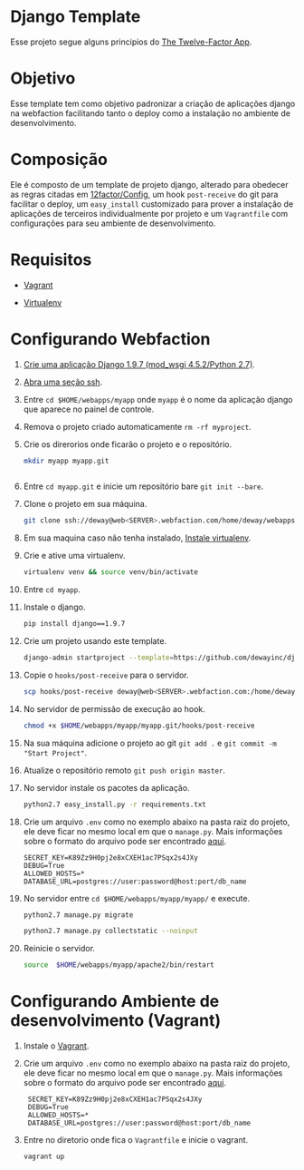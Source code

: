 # Django Template

Esse projeto segue alguns principios do [The Twelve-Factor App](http://12factor.net/pt_br/). 

# Objetivo

Esse template tem como objetivo padronizar a criação de aplicações django na webfaction facilitando tanto o deploy como a instalação no ambiente de desenvolvimento. 

# Composição

Ele é composto de um template de projeto django, alterado para obedecer as regras citadas em [12factor/Config](http://12factor.net/pt_br/config), um hook `post-receive` do git para facilitar o deploy,
um `easy_install` customizado para prover a instalação de aplicações de terceiros individualmente por projeto e um `Vagrantfile` com configurações para seu ambiente de desenvolvimento. 

# Requisitos

- [Vagrant](https://www.vagrantup.com/)

- [Virtualenv](https://virtualenv.pypa.io/en/stable/)

# Configurando  Webfaction

1. [Crie uma aplicação Django 1.9.7 (mod_wsgi 4.5.2/Python 2.7)](https://docs.webfaction.com/software/django/getting-started.html).

2. [Abra uma seção ssh](https://docs.webfaction.com/user-guide/access.html#ssh).

3. Entre `cd $HOME/webapps/myapp` onde `myapp` é o nome da aplicação django que aparece no painel de controle.

4. Remova o projeto criado automaticamente `rm -rf myproject`.

5. Crie os direrorios onde ficarão o projeto e o repositório.

    ```bash
    mkdir myapp myapp.git 
       
    ```    
6. Entre `cd myapp.git` e inicie um repositório bare `git init --bare`.

7. Clone o projeto em sua máquina.

    ```bash
    git clone ssh://deway@web<SERVER>.webfaction.com/home/deway/webapps/myapp/myapp.git
    
    ```    
8. Em sua maquina caso não tenha instalado, [Instale virtualenv](https://virtualenv.pypa.io/en/stable/installation/).

9. Crie e ative uma virtualenv.

    ```bash
    virtualenv venv && source venv/bin/activate
    
    ```
10. Entre `cd myapp`.

11. Instale o django.

    ```bash
    pip install django==1.9.7
    
    ```
12. Crie um projeto usando este template.
    
    ```bash
    django-admin startproject --template=https://github.com/dewayinc/django1.9-template/archive/master.zip --name=Vagrantfile,post-receive myapp .
    
    ```
13. Copie o `hooks/post-receive` para o servidor.
    
    ```bash
    scp hooks/post-receive deway@web<SERVER>.webfaction.com:/home/deway/webapps/myapp/myapp.git/hooks
    
    ```
14. No servidor de permissão de execução ao hook.
    
    ```bash
    chmod +x $HOME/webapps/myapp/myapp.git/hooks/post-receive
    
    ```
15. Na sua máquina adicione o projeto ao git `git add .` e `git commit -m "Start Project"`.

16. Atualize o repositório remoto `git push origin master`.

17. No servidor instale os pacotes da aplicação.

    ```bash
    python2.7 easy_install.py -r requirements.txt
    
    ```
18. Crie um arquivo `.env` como no exemplo abaixo na pasta raiz do projeto, ele deve ficar no mesmo local em que o `manage.py`. Mais informações sobre o formato do arquivo pode ser encontrado [aqui](http://django-environ.readthedocs.io/en/latest/).
    
        SECRET_KEY=K89Zz9H0pj2e8xCXEH1ac7PSqx2s4JXy
        DEBUG=True
        ALLOWED_HOSTS=*
        DATABASE_URL=postgres://user:password@host:port/db_name


19. No servidor entre `cd $HOME/webapps/myapp/myapp/` e execute.

    ```bash    
    python2.7 manage.py migrate 
    
    python2.7 manage.py collectstatic --noinput
    
    ```
19. Reinicie o servidor.

    ```bash
    source  $HOME/webapps/myapp/apache2/bin/restart
    
    ```


# Configurando  Ambiente de desenvolvimento (Vagrant)


1. Instale o [Vagrant](https://www.vagrantup.com/).

2. Crie um arquivo `.env` como no exemplo abaixo na pasta raiz do projeto, ele deve ficar no mesmo local em que o `manage.py`. Mais informações sobre o formato do arquivo pode ser encontrado [aqui](http://django-environ.readthedocs.io/en/latest/).
    
        SECRET_KEY=K89Zz9H0pj2e8xCXEH1ac7PSqx2s4JXy
        DEBUG=True
        ALLOWED_HOSTS=*
        DATABASE_URL=postgres://user:password@host:port/db_name

3. Entre no diretorio onde fica o `Vagrantfile` e inicie o vagrant.

    ```bash
    vagrant up
    
    ```
        
     